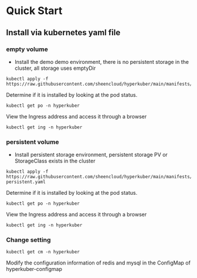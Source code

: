 # Quick Start

## Install via kubernetes yaml file
### empty volume
* Install the demo demo environment, there is no persistent storage in the cluster, all storage uses emptyDir
````
kubectl apply -f https://raw.githubusercontent.com/sheencloud/hyperkuber/main/manifests/hkcmp/manifest.yaml
````
Determine if it is installed by looking at the pod status.
````
kubectl get po -n hyperkuber
````
View the Ingress address and access it through a browser
````
kubectl get ing -n hyperkuber
````

### persistent volume
* Install persistent storage environment, persistent storage PV or StorageClass exists in the cluster
````
kubectl apply -f https://raw.githubusercontent.com/sheencloud/hyperkuber/main/manifests/hkcmp/manifest-persistent.yaml
````
Determine if it is installed by looking at the pod status.
````
kubectl get po -n hyperkuber
````
View the Ingress address and access it through a browser
````
kubectl get ing -n hyperkuber
````
### Change setting

````
kubectl get cm -n hyperkuber
````
Modify the configuration information of redis and mysql in the ConfigMap of hyperkuber-configmap
